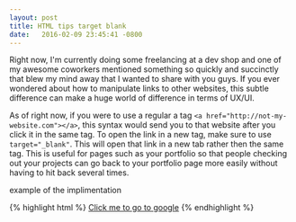 ```yaml
---
layout: post
title: HTML tips target blank
date:   2016-02-09 23:45:41 -0800
---
```


Right now, I'm currently doing some freelancing at a dev shop and one of my awesome coworkers mentioned something so quickly and succinctly that blew my mind away that I wanted to share with you guys. If you ever wondered about how to manipulate links to other websites, this subtle difference can make a huge world of difference in terms of UX/UI. 

As of right now, if you were to use a regular a tag ```<a href="http://not-my-website.com"></a>```, this syntax would send you to that website after you click it in the same tag. To open the link in a new tag, make sure to use ```target="_blank"```. This will open that link in a new tab rather then the same tag. This is useful for pages such as your portfolio so that people checking out your projects can go back to your portfolio page more easily without having to hit back several times. 

example of the implimentation

{% highlight html %}
  <a href="http://google.com" target="_blank">Click me to go to google</a>
{% endhighlight %}